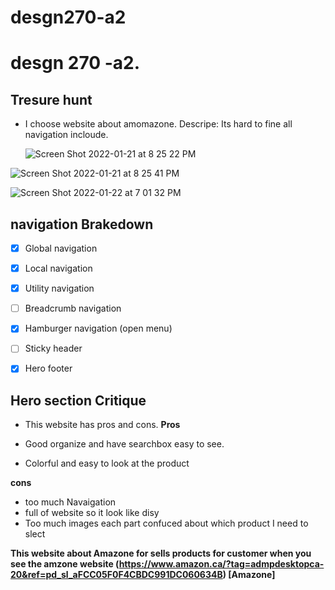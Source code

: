 # desgn270-a2

# desgn 270 -a2.

## Tresure hunt

- I choose website about amomazone.
  Descripe: Its hard to fine all navigation incloude.

  ![Screen Shot 2022-01-21 at 8 25 22 PM](https://user-images.githubusercontent.com/56320722/150624564-39f930f8-9865-4188-94bc-cb82fb7f7bcf.png)


![Screen Shot 2022-01-21 at 8 25 41 PM](https://user-images.githubusercontent.com/56320722/150624567-3d2699f7-3ece-4d89-8e86-3b0cdfdbd55c.png)

![Screen Shot 2022-01-22 at 7 01 32 PM](https://user-images.githubusercontent.com/56320722/150663129-51aea80d-928b-42fa-8f88-a3b3bf1c2f23.png)

## navigation Brakedown

  - [X] Global navigation
   
  - [X] Local navigation
   
  - [X] Utility navigation
    
  - [ ] Breadcrumb navigation
    
  - [X] Hamburger navigation (open menu)
    
  - [ ] Sticky header
   
  - [X] Hero footer
    

## Hero section Critique

- This website has pros and cons.
**Pros** 

- Good organize and have searchbox easy to see.
- Colorful and easy to look at the product

**cons** 

- too much Navaigation 
- full of website so it look like disy
- Too much images each part confuced about which product I need to slect

**This website about Amazone for sells products for customer when you see the amzone website (https://www.amazon.ca/?tag=admpdesktopca-20&ref=pd_sl_aFCC05F0F4CBDC991DC060634B) [Amazone]**
